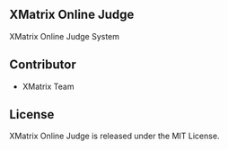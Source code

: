 ## XMatrix Online Judge

XMatrix Online Judge System

## Contributor

* XMatrix Team

## License

XMatrix Online Judge is released under the MIT License.